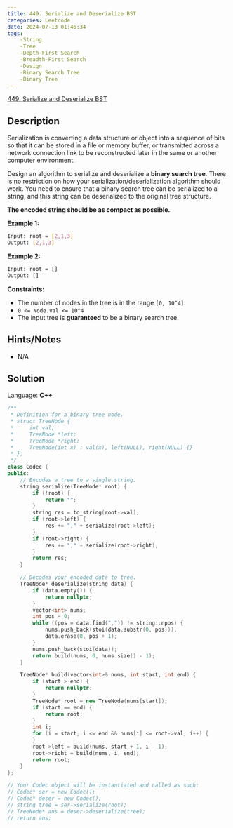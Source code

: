 ```yaml
---
title: 449. Serialize and Deserialize BST
categories: Leetcode
date: 2024-07-13 01:46:34
tags:
    -String
    -Tree
    -Depth-First Search
    -Breadth-First Search
    -Design
    -Binary Search Tree
    -Binary Tree
---
```


[449. Serialize and Deserialize BST](https://leetcode.com/problems/serialize-and-deserialize-bst/description/)

## Description

Serialization is converting a data structure or object into a sequence of bits so that it can be stored in a file or memory buffer, or transmitted across a network connection link to be reconstructed later in the same or another computer environment.

Design an algorithm to serialize and deserialize a <b>binary search tree</b>. There is no restriction on how your serialization/deserialization algorithm should work. You need to ensure that a binary search tree can be serialized to a string, and this string can be deserialized to the original tree structure.

<b>The encoded string should be as compact as possible.</b>

**Example 1:**

```bash
Input: root = [2,1,3]
Output: [2,1,3]
```

**Example 2:**

```bash
Input: root = []
Output: []
```

**Constraints:**

- The number of nodes in the tree is in the range `[0, 10^4]`.
- `0 <= Node.val <= 10^4`
- The input tree is **guaranteed**  to be a binary search tree.

## Hints/Notes

- N/A

## Solution

Language: **C++**

```C++
/**
 * Definition for a binary tree node.
 * struct TreeNode {
 *     int val;
 *     TreeNode *left;
 *     TreeNode *right;
 *     TreeNode(int x) : val(x), left(NULL), right(NULL) {}
 * };
 */
class Codec {
public:
    // Encodes a tree to a single string.
    string serialize(TreeNode* root) {
        if (!root) {
            return "";
        }
        string res = to_string(root->val);
        if (root->left) {
            res += "," + serialize(root->left);
        }
        if (root->right) {
            res += "," + serialize(root->right);
        }
        return res;
    }

    // Decodes your encoded data to tree.
    TreeNode* deserialize(string data) {
        if (data.empty()) {
            return nullptr;
        }
        vector<int> nums;
        int pos = 0;
        while ((pos = data.find(",")) != string::npos) {
            nums.push_back(stoi(data.substr(0, pos)));
            data.erase(0, pos + 1);
        }
        nums.push_back(stoi(data));
        return build(nums, 0, nums.size() - 1);
    }

    TreeNode* build(vector<int>& nums, int start, int end) {
        if (start > end) {
            return nullptr;
        }
        TreeNode* root = new TreeNode(nums[start]);
        if (start == end) {
            return root;
        }
        int i;
        for (i = start; i <= end && nums[i] <= root->val; i++) {
        }
        root->left = build(nums, start + 1, i - 1);
        root->right = build(nums, i, end);
        return root;
    }
};

// Your Codec object will be instantiated and called as such:
// Codec* ser = new Codec();
// Codec* deser = new Codec();
// string tree = ser->serialize(root);
// TreeNode* ans = deser->deserialize(tree);
// return ans;
```
